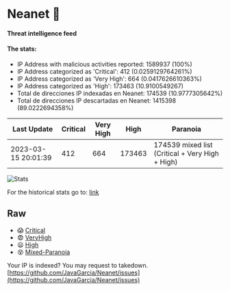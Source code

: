 # Neanet :hocho:
#### Threat intelligence feed
#### The stats:

- IP Address with malicious activities reported: 1589937 (100%)
- IP Address categorized as 'Critical':  412 (0.0259129764261%)
- IP Address categorized as 'Very High':  664 (0.0417626610363%)
- IP Address categorized as 'High':  173463 (10.9100549267)
- Total de direcciones IP indexadas en Neanet:  174539 (10.9777305642%)
- Total de direcciones IP descartadas en Neanet:  1415398 (89.0222694358%)

| Last Update | Critical | Very High | High | Paranoia |
| --- | --- | --- | --- | --- |
| 2023-03-15 20:01:39 | 412 | 664 | 173463 | 174539 mixed list (Critical + Very High + High)|

![Stats](https://docs.google.com/spreadsheets/d/e/2PACX-1vSnaNMIXVabIpDJjufMlzH7poXnshF3mgd8Is1g9ytUEzVsP5my4Trn8f-xkoLLQ38xpL3HtmUexLo6/pubchart?oid=501124687&format=image)

For the historical stats go to: [link](/stats.csv)
## Raw
- :scream: [Critical](https://raw.githubusercontent.com/JavaGarcia/Neanet/master/blacklists/neanet_critical.txt)
- :fearful: [VeryHigh](https://raw.githubusercontent.com/JavaGarcia/Neanet/master/blacklists/neanet_veryHigh.txtt)
- :frowning: [High](https://raw.githubusercontent.com/JavaGarcia/Neanet/master/blacklists/neanet_high.txt)
- :dizzy_face: [Mixed-Paranoia](https://raw.githubusercontent.com/JavaGarcia/Neanet/master/blacklists/neanet_all.txt)


Your IP is indexed? You may request to takedown. [https://github.com/JavaGarcia/Neanet/issues](https://github.com/JavaGarcia/Neanet/issues)































































































































































































































































































































































































































































































































































































































































































































































































































































































































































































































































































































































































































































































































































































































































































































































































































































































































































































































































































































































































































































































































































































































































































































































































































































































































































































































































































































































































































































































































































































































































































































































































































































































































































































































































































































































































































































































































































































































































































































































































































































































































































































































































































































































































































































































































































































































































































































































































































































































































































































































































































































































































































































































































































































































































































































































































































































































































































































































































































































































































































































































































































































































































































































































































































































































































































































































































































































































































































































































































































































































































































































































































































































































































































































































































































































































































































































































































































































































































































































































































































































































































































































































































































































































































































































































































































































































































































































































































































































































































































































































































































































































































































































































































































































































































































































































































































































































































































































































































































































































































































































































